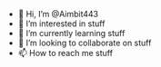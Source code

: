 - 👋 Hi, I’m @Aimbit443
- 👀 I’m interested in stuff
- 🌱 I’m currently learning stuff
- 💞️ I’m looking to collaborate on stuff
- 📫 How to reach me stuff

<!---
Aimbit443/Aimbit443 is a ✨ special ✨ repository because its `README.md` (this file) appears on your GitHub profile.
You can click the Preview link to take a look at your changes.
--->
